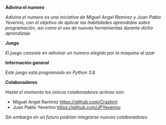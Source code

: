 **Adivina el numero**

*Adivina el numero es una iniciativa de Miguel Angel Ramírez
y Juan Pablo Yeverino, con el objetivo de aplicar las habilidades aprendidas
sobre programación, asi como el uso de nuevas herramientas durante
dicho aprendizaje.*


**Juego**

*El juego consiste en adivinar un numero elegido por la maquina 
al azar*

**Información general**

*Este juego esta programado en Python 3.8* 



**Colaboradores**

*Hasta el momento los únicos colaboradores activos son:*
- Miguel Angel Ramírez https://github.com/Crashint
- Juan Pablo Yeverino https://github.com/JPYeverino

*Sin embargo en un futuro podrían integrarse nuevos colaboradores.*


